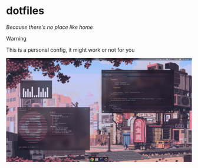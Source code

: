 # dotfiles

_Because there's no place like home_

> [!WARNING]  
> This is a personal config, it might work or not for you 


![Screenshot](/assets/images/screenshot.png)
